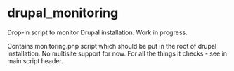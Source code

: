 drupal_monitoring
=================

Drop-in script to monitor Drupal installation. Work in progress.

Contains monitoring.php script which should be put in the root of drupal installation. No multisite support for now. For all the things it checks - see in main script header.